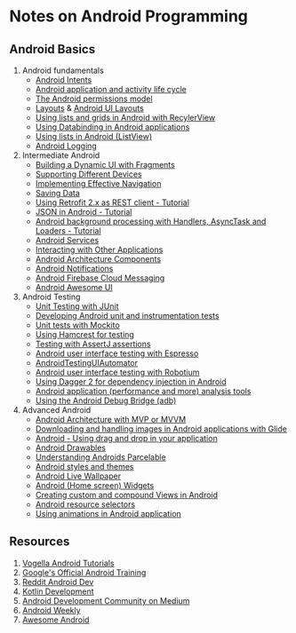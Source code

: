 # Notes on Android Programming

## Android Basics

1. Android fundamentals
    - [Android Intents](http://www.vogella.com/tutorials/AndroidIntent/article.html)
    - [Android application and activity life cycle](http://www.vogella.com/tutorials/AndroidLifeCycle/article.html)
    - [The Android permissions model](http://www.vogella.com/tutorials/AndroidPermissions/article.html)
    - [Layouts](https://developer.android.com/guide/topics/ui/declaring-layout.html) & [Android UI Layouts](https://www.tutorialspoint.com/android/android_user_interface_layouts.htm)
    - [Using lists and grids in Android with RecylerView](http://www.vogella.com/tutorials/AndroidRecyclerView/article.html)
    - [Using Databinding in Android applications](http://www.vogella.com/tutorials/AndroidDatabinding/article.html)
    - [Using lists in Android (ListView)](http://www.vogella.com/tutorials/AndroidListView/article.html)
    - [Android Logging](http://www.vogella.com/tutorials/AndroidLogging/article.html)
1. Intermediate Android
    - [Building a Dynamic UI with Fragments](https://developer.android.com/training/basics/fragments/index.html)
    - [Supporting Different Devices](https://developer.android.com/training/basics/supporting-devices/index.html)
    - [Implementing Effective Navigation](https://developer.android.com/training/implementing-navigation/index.html)
    - [Saving Data](https://developer.android.com/training/basics/data-storage/index.html)
    - [Using Retrofit 2.x as REST client - Tutorial](http://www.vogella.com/tutorials/Retrofit/article.html)
    - [JSON in Android - Tutorial](http://www.vogella.com/tutorials/AndroidJSON/article.html)
    - [Android background processing with Handlers, AsyncTask and Loaders - Tutorial](http://www.vogella.com/tutorials/AndroidBackgroundProcessing/article.html)
    - [Android Services](http://www.vogella.com/tutorials/AndroidServices/article.html)
    - [Interacting with Other Applications](https://developer.android.com/training/index.html)
    - [Android Architecture Components](https://developer.android.com/topic/libraries/architecture/index.html)
    - [Android Notifications](http://www.vogella.com/tutorials/AndroidNotifications/article.html)
    - [Android Firebase Cloud Messaging](https://firebase.google.com/docs/cloud-messaging/)
    - [Android Awesome UI](https://github.com/wasabeef/awesome-android-ui)
1. Android Testing
    - [Unit Testing with JUnit](http://www.vogella.com/tutorials/JUnit/article.html)
    - [Developing Android unit and instrumentation tests](http://www.vogella.com/tutorials/AndroidTesting/article.html)
    - [Unit tests with Mockito](http://www.vogella.com/tutorials/Mockito/article.html)
    - [Using Hamcrest for testing](http://www.vogella.com/tutorials/Hamcrest/article.html)
    - [Testing with AssertJ assertions](http://www.vogella.com/tutorials/AssertJ/article.html)
    - [Android user interface testing with Espresso](http://www.vogella.com/tutorials/AndroidTestingEspresso/article.html)
    - [AndroidTestingUIAutomator](http://www.vogella.com/tutorials/AndroidTestingUIAutomator/article.html)
    - [Android user interface testing with Robotium](http://www.vogella.com/tutorials/Robotium/article.html)
    - [Using Dagger 2 for dependency injection in Android](http://www.vogella.com/tutorials/Dagger/article.html)
    - [Android application (performance and more) analysis tools](http://www.vogella.com/tutorials/AndroidTools/article.html)
    - [Using the Android Debug Bridge (adb)](http://www.vogella.com/tutorials/AndroidCommandLine/article.html)
1. Advanced Android
    - [Android Architecture with MVP or MVVM](http://www.vogella.com/tutorials/AndroidArchitecture/article.html)
    - [Downloading and handling images in Android applications with Glide](http://www.vogella.com/tutorials/AndroidHandlingImages/article.html)
    - [Android - Using drag and drop in your application](http://www.vogella.com/tutorials/AndroidDragAndDrop/article.html)
    - [Android Drawables](http://www.vogella.com/tutorials/AndroidDrawables/article.html)
    - [Understanding Androids Parcelable](http://www.vogella.com/tutorials/AndroidParcelable/article.html)
    - [Android styles and themes](http://www.vogella.com/tutorials/AndroidStylesThemes/article.html)
    - [Android Live Wallpaper](http://www.vogella.com/tutorials/AndroidLiveWallpaper/article.html)
    - [Android (Home screen) Widgets](http://www.vogella.com/tutorials/AndroidWidgets/article.html)
    - [Creating custom and compound Views in Android](http://www.vogella.com/tutorials/AndroidCustomViews/article.html)
    - [Android resource selectors](http://www.vogella.com/tutorials/AndroidResourceSelection/article.html)
    - [Using animations in Android application](http://www.vogella.com/tutorials/AndroidAnimation/article.html)

## Resources

1. [Vogella Android Tutorials](http://www.vogella.com/tutorials/android.html) 
1. [Google's Official Android Training](https://developer.android.com/training/index.html)
1. [Reddit Android Dev](https://www.reddit.com/r/androiddev/) 
1. [Kotlin Development](https://www.kotlindevelopment.com/)
1. [Android Development Community on Medium](https://medium.com/tag/android-app-development)
1. [Android Weekly](http://androidweekly.net/)
1. [Awesome Android](https://github.com/JStumpp/awesome-android#charts)